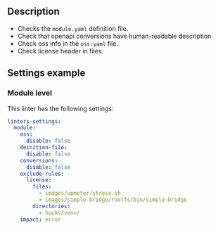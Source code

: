 ## Description

- Checks the `module.yaml` definition file.
- Check that openapi conversions have human-readable description
- Check oss info in the `oss.yaml` file.
- Check license header in files.

## Settings example

### Module level

This linter has the following settings:

```yaml
linters-settings:
  module:
    oss:
      disable: false
    deinition-file:
      disable: false
    conversions:
      disable: false
    exclude-rules:
      license:
        files:
          - images/upmeter/stress.sh
          - images/simple-bridge/rootfs/bin/simple-bridge
        directories:
          - hooks/venv/
    impact: error
```
